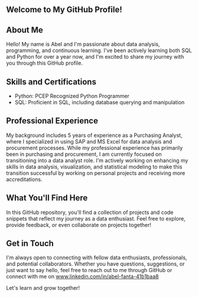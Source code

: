 ## Welcome to My GitHub Profile!

## About Me

Hello! My name is Abel and I'm passionate about data analysis, programming, and continuous learning. I've been actively learning both SQL and Python for over a year now, and I'm excited to share my journey with you through this GitHub profile.

## Skills and Certifications

- Python: PCEP Recognized Python Programmer
- SQL: Proficient in SQL, including database querying and manipulation

## Professional Experience

My background includes 5 years of experience as a Purchasing Analyst, where I specialized in using SAP and MS Excel for data analysis and procurement processes. While my professional experience has primarily been in purchasing and procurement, I am currently focused on transitioning into a data analyst role. I'm actively working on enhancing my skills in data analysis, visualization, and statistical modeling to make this transition successful by working on personal projects and receiving more accreditations.

## What You'll Find Here

In this GitHub repository, you'll find a collection of projects and code snippets that reflect my journey as a data enthusiast. Feel free to explore, provide feedback, or even collaborate on projects together!

## Get in Touch

I'm always open to connecting with fellow data enthusiasts, professionals, and potential collaborators. Whether you have questions, suggestions, or just want to say hello, feel free to reach out to me through GitHub or connect with me on www.linkedin.com/in/abel-fanta-41b1baa8

Let's learn and grow together!


